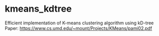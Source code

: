 # kmeans_kdtree
Efficient implementation of K-means clustering algorithm using kD-tree 
Paper: https://www.cs.umd.edu/~mount/Projects/KMeans/pami02.pdf

